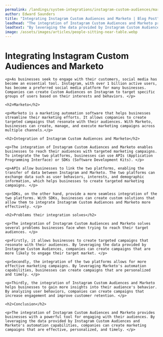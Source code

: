 ```yaml
---
permalink: /landings/system-integrations/instagram-custom-audiences/marketo
author: Edward Saunders
title: "Integrating Instagram Custom Audiences and Marketo | Blog Post"
leadhead: "The integration of Instagram Custom Audiences and Marketo provides businesses with a powerful tool for engaging with their audiences"
leadtext: "By leveraging the data provided by Instagram Custom Audiences and Marketo's automation capabilities, companies can create marketing campaigns that are effective, personalized, and timely."
image: /assets/images/articles/people-sitting-near-table.webp
---
```

<div class="arttext">	<h1>Integrating Instagram Custom Audiences and Marketo</h1>

	<p>As businesses seek to engage with their customers, social media has become an essential tool. Instagram, with over 1 billion active users, has become a preferred social media platform for many businesses. Companies can create Custom Audiences on Instagram to target specific groups of users based on their interests and behaviors. </p>

	<h2>Marketo</h2>

	<p>Marketo is a marketing automation software that helps businesses streamline their marketing efforts. It allows companies to create targeted campaigns that resonate with their audiences. With Marketo, businesses can create, manage, and execute marketing campaigns across multiple channels.</p>

	<h2>Integration of Instagram Custom Audiences and Marketo</h2>

	<p>The integration of Instagram Custom Audiences and Marketo enables businesses to reach their audiences with targeted marketing campaigns. To integrate the two platforms, businesses can use APIs (Application Programming Interface) or SDKs (Software Development Kits). </p>

	<p>APIs allow businesses to link the two platforms, enabling the transfer of data between Instagram and Marketo. The two platforms can exchange data such as user behaviors, interests, and demographic information, which helps businesses to create targeted marketing campaigns. </p>

	<p>SDKs, on the other hand, provide a more seamless integration of the two platforms. With SDKs, businesses can create custom solutions that allow them to integrate Instagram Custom Audiences and Marketo more effectively. </p>

	<h2>Problems their integration solves</h2>

	<p>The integration of Instagram Custom Audiences and Marketo solves several problems businesses face when trying to reach their target audiences. </p>

	<p>Firstly, it allows businesses to create targeted campaigns that resonate with their audiences. By leveraging the data provided by Instagram Custom Audiences, companies can create campaigns that are more likely to engage their target market. </p>

	<p>Secondly, the integration of the two platforms allows for more effective marketing campaigns. By leveraging Marketo's automation capabilities, businesses can create campaigns that are personalized and timely. </p>

	<p>Thirdly, the integration of Instagram Custom Audiences and Marketo helps businesses to gain more insights into their audience's behavior. By analyzing user behaviors, companies can create campaigns that increase engagement and improve customer retention. </p>

	<h2>Conclusion</h2>

	<p>The integration of Instagram Custom Audiences and Marketo provides businesses with a powerful tool for engaging with their audiences. By leveraging the data provided by Instagram Custom Audiences and Marketo's automation capabilities, companies can create marketing campaigns that are effective, personalized, and timely. </p>
</div>